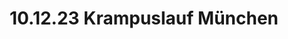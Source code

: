 ---
layout: photo_set
title: 10.12.23 Krampuslauf München
description: "Fotos vom 10.12.23 beim Krampuslauf München."

photos:
    set: 2023/10_12_23-muc/muc
    size: 46
---